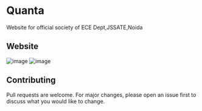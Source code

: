 # Quanta
Website for official society of ECE Dept,JSSATE,Noida

## Website
![image](https://user-images.githubusercontent.com/43709695/93250915-1c0b5c00-f7b1-11ea-857d-056f176f0aca.png)
![image](https://user-images.githubusercontent.com/43709695/93250789-f2eacb80-f7b0-11ea-91bb-4e457c670e4a.png)


## Contributing
Pull requests are welcome. For major changes, please open an issue first to discuss what you would like to change.

